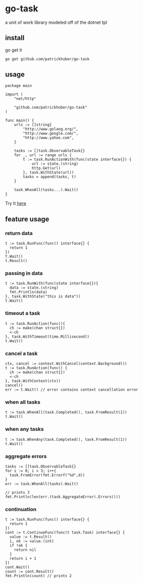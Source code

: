 # go-task

a unit of work library modeled off of the dotnet tpl

## install

go get it

```bash 
go get github.com/patrickhuber/go-task
```

## usage

```golang
package main

import (
	"net/http"

	"github.com/patrickhuber/go-task"
)

func main() {
	urls := []string{
		"http://www.golang.org/",
		"http://www.google.com/",
		"http://www.yahoo.com",
	}

	tasks := []task.ObservableTask{}
	for _, url := range urls {
		t := task.RunActionWith(func(state interface{}) {
			url := state.(string)
			http.Get(url)
		}, task.WithState(url))
		tasks = append(tasks, t)
	}

	task.WhenAll(tasks...).Wait()
}
```

Try It [here](https://go.dev/play/p/IwPS8hVA4Rf)

## feature usage


### return data

```golang
t := task.RunFunc(func() interface{} {
  return 1
})
t.Wait()
t.Result()
```

### passing in data

```golang
t := task.RunWith(func(state interface{}){
  data := state.(string)
  fmt.Println(data)
}, task.WithState("this is data"))
t.Wait()
```

### timeout a task

```golang
t := task.RunAction(func(){
  ch := make(chan struct{})
  <-ch
}, task.WithTimeout(time.Millisecond))
t.Wait()
```

### cancel a task

```golang
ctx, cancel := context.WithCancel(context.Background())
t := task.RunAction(func() {
  ch := make(chan struct{})
  <-ch
}, task.WithContext(ctx))
cancel()
err := t.Wait() // error contains context cancellation error
```

### when all tasks

```golang
t := task.WhenAll(task.Completed(), task.FromResult(1))
t.Wait()
```

### when any tasks

```golang
t := task.WhenAny(task.Completed(), task.FromResult(1))
t.Wait()
```

### aggregate errors

```golang
tasks := []task.ObservableTask{}
for i := 0; i < 3; i++{
  task.FromError(fmt.Errorf("%d",d))
}
err := task.WhenAll(tasks).Wait()

// prints 3
fmt.Println(len(err.(task.AggregateError).Errors()))
```

### continuation

```golang
t := task.RunFunc(func() interface{} {
  return 1
})
cont := t.ContinueFunc(func(t task.Task) interface{} {
  value := t.Result()
  i, ok := value.(int)
  if !ok {
    return nil
  }
  return i + 1
})
cont.Wait()
count := cont.Result()
fmt.Println(count) // prints 2
```
